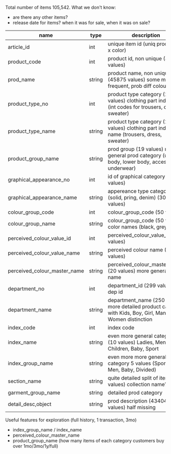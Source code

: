Total number of items 105,542.
What we don't know: 
- are there any other items? 
- release date for items? when it was for sale, when it was on sale? 

| name                         | type   | description                                                                                              |
|------------------------------|--------|----------------------------------------------------------------------------------------------------------|
| article_id                   | int    | unique item id (uniq product id x color)                                                                 | 
| product_code                 | int    | product id, non unique (47224 values)                                                                    |
| prod_name                    | string | product name, non unique (45875 values) some more frequent, prob diff colours                            |
| product_type_no              | int    | product type category (132 values) clothing part indicator (int codes for trousers, dress, sweater)      |
| product_type_name            | string | product type category (131 values) clothing part indicator name (trousers, dress, sweater)               |
| product_group_name           | string | prod group (19 values) more general prod category (upper body, lower body, accessories, underwear)       |
| graphical_appearance_no      | int    | id of graphical category (30 values)                                                                     |
| graphical_appearance_name    | string | appereance type category (solid, pring, denim) (30 values)                                               |
| colour_group_code            | int    | colour_group_code (50 values)                                                                            |
| colour_group_name            | string | colour_group_code (50 values) color names (black, grey, blue)                                            |
| perceived_colour_value_id    | int    | perceived_colour_value_id (8 values)                                                                     |
| perceived_colour_value_name  | string | perceived colour name (8 values)                                                                         |
| perceived_colour_master_name | string | perceived_colour_master_name (20 values) more general color name                                         |
| department_no | int    | department_id (299 values) dep id                                                                        |
| department_name | string | department_name (250 values) more detailed product category with Kids, Boy, Girl, Man, Women distinction |
| index_code| int    | index code                                                                                               | 
| index_name | string | even more general category (10 values) Ladies, Men, Children, Baby, Sport                                |
| index_group_name | string | even more more general category 5 values (Sport, Lady, Men, Baby, Divided)                               |
| section_name | string | quite detailed split of items (56 values)  collection name?                                              |
| garment_group_name | string | detailed prod category                                                                                   |
| detail_desc,object | string | prod description (43404 values) half missing                                                             |

Useful features for exploration (full history, 1 transaction, 3mo)
- index_group_name / index_name
- perceived_colour_master_name
- product_group_name (how many items of each category customers buy over 1mo/3mo/1y/full)